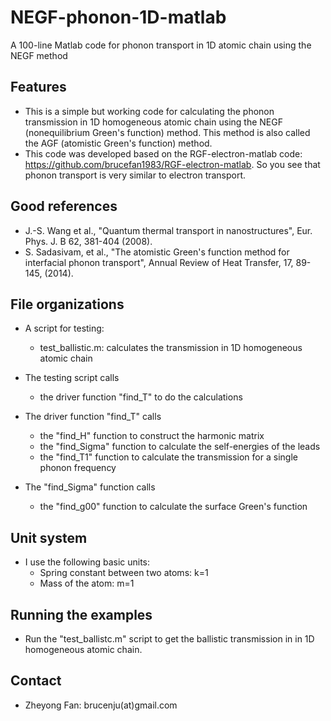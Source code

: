 # NEGF-phonon-1D-matlab
A 100-line Matlab code for phonon transport in 1D atomic chain using the NEGF method 

## Features

* This is a simple but working code for calculating the phonon transmission in 1D homogeneous atomic chain using the NEGF (nonequilibrium Green's function) method. This method is also called the AGF (atomistic Green's function) method.
* This code was developed based on the RGF-electron-matlab code: https://github.com/brucefan1983/RGF-electron-matlab. So you see that phonon transport is very similar to electron transport.

## Good references
* J.-S. Wang et al., "Quantum thermal transport in nanostructures", Eur. Phys. J. B 62, 381-404 (2008).
* S. Sadasivam, et al., "The atomistic Green's function method for interfacial phonon transport", Annual Review of Heat Transfer, 17, 89-145, (2014).
  
## File organizations

* A script for testing:
  * test_ballistic.m: calculates the transmission in 1D homogeneous atomic chain

* The testing script calls
  * the driver function "find_T" to do the calculations

* The driver function "find_T" calls
  * the "find_H" function to construct the harmonic matrix
  * the "find_Sigma" function to calculate the self-energies of the leads
  * the "find_T1" function to calculate the transmission for a single phonon frequency
  
* The "find_Sigma" function calls 
  * the "find_g00" function to calculate the surface Green's function
  
## Unit system

* I use the following basic units:
  * Spring constant between two atoms: k=1
  * Mass of the atom: m=1

## Running the examples

* Run the "test_ballistc.m" script to get the ballistic transmission in in 1D homogeneous atomic chain.

## Contact

* Zheyong Fan: brucenju(at)gmail.com
